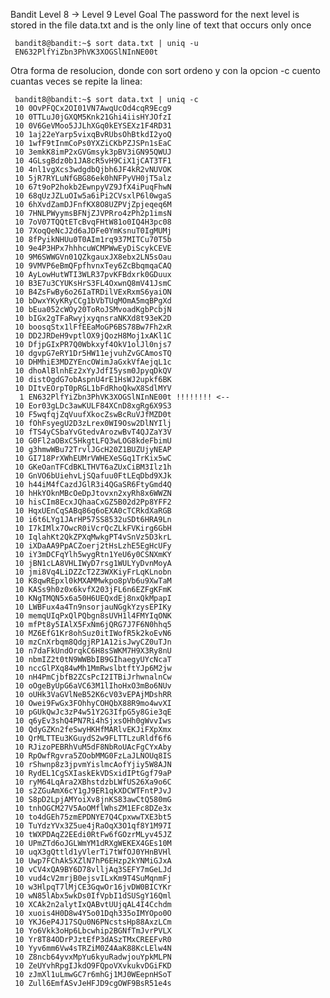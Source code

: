 Bandit Level 8 → Level 9
Level Goal
The password for the next level is stored in the file data.txt and is the only line of text that occurs only once


     bandit8@bandit:~$ sort data.txt | uniq -u
     EN632PlfYiZbn3PhVK3XOGSlNInNE00t

Otra forma de resolucion, donde con sort ordeno y con la opcion -c cuento cuantas veces se repite la linea:

     bandit8@bandit:~$ sort data.txt | uniq -c 
     10 0OvPFQCx2OI01VN7AwqUcOd4cqR9Ecg9
     10 0TTLuJ0jGXQM5Knk21Ghi4iisHYJOfzI
     10 0V6GeVMoo5JJLhXGq0kEYSEXz1F4RD31
     10 1aj22eYarp5vixqBvRUbsOhBtkdI2yoQ
     10 1wfF9tInmCoPs0YXZiCKbPZJSPn1sEaC
     10 3emkK8imP2xGVGmsyk3pBV3iGN95QWUJ
     10 4GLsgBdz0b1JA8cR5vH9CiX1jCAT3TF1
     10 4nl1vgXcs3wdgdbQjbh6JF4kR2vNUVOK
     10 5jR7RYLuNfGBG86ek0hNFPyVH0jT5alz
     10 67t9oP2hokb2EwnpyVZ9JfX4iPuqFhwN
     10 68qUzJZLuOIw5a6iPi2CVsxlP6l0wgaS
     10 6hXvdZamDJFnfKX8O8UZPVjZpjeqeq6M
     10 7HNLPWyymsBFNjZJVPRro4zPh2p1imsN
     10 7oV07TQQtETcBvqFHtW81o0IQ4H3pc08
     10 7XoqQeNcJ2d6aJDFe0YmKsnuT0IgMUMj
     10 8fPyikNHUu0T0AIm1rq937MITCu70T5b
     10 9e4P3HPx7hhhcuWCMPWwEyDiScykCEVE
     10 9M6SWWGVn01QZkgauxJX8ebx2LN5sOau
     10 9VMVP6eBmQFpfhvnxTey6ZcBbqmqaCAQ
     10 AyLowHutWTI3WLR37pvKFBdxrk0GDuux
     10 B3E7u3CYUKsHrS3FL4OxwnQ8mV41JsmC
     10 B4ZsFwBy6o26IaTRDilVExRxmS6yaiON
     10 bDwxYKyKRyCCg1bVbTUqMOmA5mqBPgXd
     10 bEua052cWOy20ToRoJSMvoadKgbPcbjN
     10 bIGx2gTFaRwyjxyqnsraNKXd8t93eK2D
     10 boosqStx1lFfEEaMoGP6BS78Bw7Fh2xR
     10 DD2JRDeH9vptlOX9jQozH8Moj1xAKl1C
     10 DfjpGIxPR7Q0Wbkxyf4OkV1olJl0njs7
     10 dgvpG7eRY1Dr5HW11ejvuhZvGCAmosTQ
     10 DHMhiE3MDZYEncOWimJaGxkVfAejqL1c
     10 dhoAlBlnhEz2xYyJdfI5ysm0JpyqDkQV
     10 distOgdG7obAspnU4rE1HsWJ2upkf6BK
     10 DItvEOrpT0pRGL1bFdRhoQkwX8SdlMYV
      1 EN632PlfYiZbn3PhVK3XOGSlNInNE00t !!!!!!!! <--
     10 Eor03gLDc3awKULF84XCnD8xgRg6X9S3
     10 F5wqfqjZqVuufXkocZswBcRuVJfMZD0t
     10 fOhFsyegU2D3zLrex0WI9Osw2DlNYIlj
     10 fTS4yCSbaYvGtedvArozwBvT4QJZaY3V
     10 G0Fl2aOBxC5HkgtLFQ3wLOG8kdeFbimU
     10 g3hmwWBu72TrvlJGcH20Z1BUZUjyNEAP
     10 GI718PrXWhEUMrVWHEXeSGq1TrKix5wC
     10 GKeOanTFCdBKLTHVT6aZUxCiBM3Ilz1h
     10 GnVO6bUiehvLjSQafuu0FtLEqDbd9XJk
     10 h44iM4fCazdJGlR3i4QGaSR6FtyGmd4Q
     10 hHkYOknMBcOeDpJtovxn2xyRh8x6WWZN
     10 hisCIm8EcxJQhaaCxGZ5B02d2Pp8YFF2
     10 HqxUEnCqSABq86q6oEXA0cTCRkdXaRGB
     10 i6t6LYg1JArHP57SS8532uSDt6HRA9Ln
     10 I7kIMlx7OwcR0iVcrQcZLkFVKirg6GbH
     10 IqlahKt2QkZPXqMwkgPT4vSnVz5D3krL
     10 iXDaAA9PpACZoerj2tHsLzhE5EgHcUFy
     10 iY3mDCFqYlh5wygRtn1YeU6y0CSNXmKY
     10 jBN1cLA8VHLIWyD7rsg1WULYyDvnMoyA
     10 jmi8Vq4LiDZZcT2Z3WXKiyFrLqKLnobn
     10 K8qwREpxl0kMXAMMwkpo8pVb6u9XwTaM
     10 KASs9h0z0x6kvfX203jFL6n6EZFgKFmK
     10 KNgTMQN5x6a50H6UEQxdEj8nxQkMpapI
     10 LWBFux4a4Tn9nsorjauNGgkYzysEPIKy
     10 memqUIqPxQlPQbgn8sUVH1l4FMYIqONK
     10 mfPt8y5IAlX5FxNm6jQRG7J7F6N0hhq5
     10 MZ6EfG1Kr8ohSuz0itIWofR5k2koEvN6
     10 mzCnXrbqm8QdgjRP1A12isJwyCZ0uTJn
     10 n7daFkUndOrqkC6H8sSWKM7H9X3Ry8nU
     10 nbmIZ2t0tN9WWBbIB9GIhaegyUYcNcaT
     10 nccGlPXq84wMh1MmRwslbtftYJp6M2jw
     10 nH4PmCjbfB2ZCsPcI2ITBiJrhwnalnCw
     10 oOgeByUpG6aVC63M1lIhoHxO3mBo6NUv
     10 oUHk3VaGVlNeB52K6cV03vEPAjMDshRR
     10 Owei9FwGx3FOhhyCOHQbX88R9mo4wvXI
     10 pGUkQwJc3zP4w51Y2G3IfpG5y8Gie3qE
     10 q6yEv3shQ4PN7Ri4hSjxsOHh0gWvvIws
     10 QdyGZKn2feSwyHKHfMARlvEKJiFXpXmx
     10 QrMLTTEu3KGuydS2w9FLTTLzuRldf6f6
     10 RJizoPEBRhVuM5dF8NbRoUAcFgCYxAby
     10 RpOwfRgvra5ZOobMMG0FzLaJLNOUq8IS
     10 rShwnp8z3jpvmYislmcAofYjiy5W8AJN
     10 RydEL1CgSXIaskEkVDSxidIPtGgf79aP
     10 ryM64LqAra2XBhstdzbLWfUS26Xa9o6C
     10 s2ZGuAmX6cY1gJ9ER1qkXDCWTFntPJvJ
     10 S8pD2LpjAMYoiXv8jnKS83awCtQ580mG
     10 tnhOGCM27V5AoOMflWhsZM1EFc8DZe3x
     10 to4dGEh75zmEPDNYE7Q4CpxwwTXE3bt5
     10 TuYdzYVx3Z5ue4jRaOqX3O1qf8Y1M97I
     10 tWXPDAqZ2EEdi0RtFw6fGOzrMLyv45JZ
     10 UPmZTd6oJGLWmYM1dRXgWEKEX4GEs10M
     10 uqX3gQttld1yVlerTi7tWfOJ0YHnBVHl
     10 Uwp7FChAk5XZlN7hP6EHzp2kYNMiGJxA
     10 vCV4xQA9BY6D78vlljAq3SEFY7mGeLJd
     10 vud4cV2mrjB0ejsvILxKm9T4SuMqnmFj
     10 w3HlpqT7lMjCE3GqwOr16jvDW0BICYKr
     10 wN85lAbx5wkDs0IfVpbI1dSUSgY16Qml
     10 XCAk2n2alytIxQABvtUUjqAL4I4Cchdm
     10 xuois4H0D8w4Y5o01Dqh335oIMYOpo0O
     10 YKJ6eP4J17SQu0N6PNcstsHp88AxzLCm
     10 Yo6Vkk3oHp6Lbcwhip2BGNfTmJvrPVLX
     10 Yr8T84ODrPJztEfP3dASzTMxCREEFvR0
     10 Yyv6mm6Vw4sTRZiM0Z4AaK88KcLElw4N
     10 Z8ncb64yvxMpYu6kyuRadwjouYpkMLPN
     10 ZeUYvhRpgIJkdO9FQpoVXvkukvDGiFKD
     10 zJmXl1uLmwGC7r6mhGj1MJ0WEepnHSoT
     10 Zull6EmfASvJeHFJD9cgOWF9BsR51e4s

